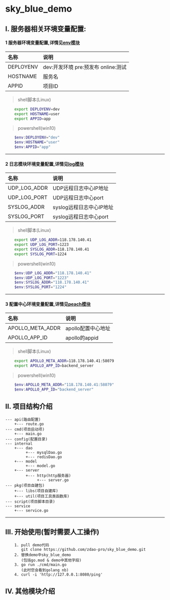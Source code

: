 # sky_blue_demo


## I. 服务器相关环境变量配置:

#### 1 服务器环境变量配置,详情见[env模块](https://github.com/zdao-pro/sky_blue/blob/main/pkg/env/README.md)

| 名称 | 说明 |
|:------|:------|
| DEPLOYENV | dev:开发环境 pre:预发布 online:测试 |
| HOSTNAME | 服务名 |
| APPID | 项目ID |

> shell脚本(Linux)
```bash
	export DEPLOYENV=dev
	export HOSTNAME=user
	export APPID=app
```

> powershell(win10)
```powershell
    $env:DEPLOYENV="dev"
	$env:HOSTNAME="user"
	$env:APPID="app"
```
---
#### 2 日志模块环境变量配置,详情见[log模块](https://github.com/zdao-pro/sky_blue/blob/main/pkg/log/README.md)

| 名称 | 说明 |
|:------|:------|
| UDP_LOG_ADDR | UDP远程日志中心IP地址 |
| UDP_LOG_PORT | UDP远程日志中心port |
| SYSLOG_ADDR | syslog远程日志中心IP地址 |
| SYSLOG_PORT | syslog远程日志中心port |

> shell脚本(Linux)
```bash
    export UDP_LOG_ADDR=118.178.140.41
    export UDP_LOG_PORT=1223
    export SYSLOG_ADDR=118.178.140.41
    export SYSLOG_PORT=1224
```

> powershell(win10)
```powershell
    $env:UDP_LOG_ADDR="118.178.140.41"
    $env:UDP_LOG_PORT="1223"
    $env:SYSLOG_ADDR="118.178.140.41"
    $env:SYSLOG_PORT="1224"
```

---
#### 3 配置中心环境变量配置,详情见[peach模块](https://github.com/zdao-pro/sky_blue/blob/main/pkg/peach/README.md)
| 名称 | 说明 |
|:------|:------|
| APOLLO_META_ADDR | apollo配置中心地址 |
| APOLLO_APP_ID | apollo的appid |

> shell脚本(Linux)
```bash
    export APOLLO_META_ADDR=118.178.140.41:58079
    export APOLLO_APP_ID=backend_server
```

> powershell(win10)
```powershell
    $env:APOLLO_META_ADDR="118.178.140.41:58079"
    $env:APOLLO_APP_ID="backend_server"
```

## II. 项目结构介绍
```
--- api(路由配置)
    +--- route.go
--- cmd(项目启动项)
    +--- main.go
--- config(配置目录)
--- internal
    +--- dao
         +--- mysqlDao.go
         +--- redisDao.go
    +--- model
         +--- model.go
    +--- server
         +--- http(http服务器)
              +--- server.go
--- pkg(项目自建包)
    +--- libs(项目自建库)
    +--- util(项目工具类函数库)
--- script(项目脚本目录)
--- service
    +--- service.go
```

---
## III. 开始使用(暂时需要人工操作)
```
    1. pull demo代码
       git clone https://github.com/zdao-pro/sky_blue_demo.git
    2. 替换demo中sky_blue_demo
       (包括go.mod & demo中其他字段)
    3. go run ./cmd/main.go
       (此时您会看到golang nb)
    4. curl -i 'http://127.0.0.1:8080/ping'
```

## IV. 其他模块介绍